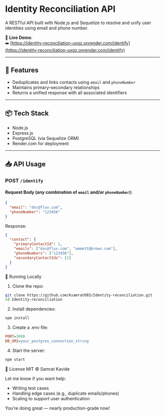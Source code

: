 # Identity Reconciliation API

A RESTful API built with Node.js and Sequelize to resolve and unify user identities using email and phone number.

🔗 **Live Demo**:  
➡️ [https://identity-reconciliation-uxgz.onrender.com/identify](https://identity-reconciliation-uxgz.onrender.com/identify)

---

## 🔧 Features

- Deduplicates and links contacts using `email` and `phoneNumber`
- Maintains primary–secondary relationships
- Returns a unified response with all associated identifiers

---

## 📦 Tech Stack

- Node.js
- Express.js
- PostgreSQL (via Sequelize ORM)
- Render.com for deployment

---

## 📥 API Usage

### POST `/identify`

#### Request Body (any combination of `email` and/or `phoneNumber`):
```json
{
  "email": "doc@flux.com",
  "phoneNumber": "123456"
}
```
Response:
```json
{
  "contact": {
    "primaryContactId": 1,
    "emails": ["doc@flux.com", "emmett@brown.com"],
    "phoneNumbers": ["123456"],
    "secondaryContactIds": [2]
  }
}
```

🚀 Running Locally
1. Clone the repo:
```bash
git clone https://github.com/ksamrat083/Identity-reconciliation.git
cd Identity-reconciliation
```
2. Install dependencies:
```bash
npm install
```
3. Create a .env file:
```ini
PORT=3000
DB_URI=your_postgres_connection_string
```
4. Start the server:
```bash
npm start
```

📄 License
MIT © Samrat Kavide

Let me know if you want help:
- Writing test cases
- Handling edge cases (e.g., duplicate emails/phones)
- Scaling to support user authentication

You're doing great — nearly production-grade now!
